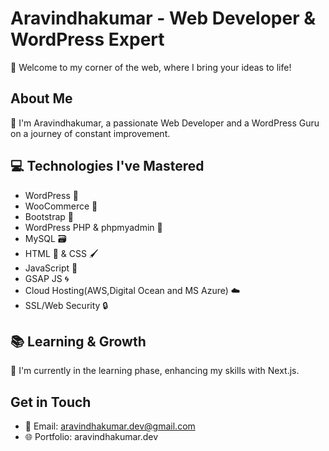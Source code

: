 # Aravindhakumar - Web Developer & WordPress Expert

🚀 Welcome to my corner of the web, where I bring your ideas to life!

## About Me

🌟 I'm Aravindhakumar, a passionate Web Developer and a WordPress Guru on a journey of constant improvement.

## 💻 Technologies I've Mastered

- WordPress 📝
- WooCommerce 🛒
- Bootstrap 🎨
- WordPress PHP & phpmyadmin 🧙 
- MySQL 🗃️
- HTML 🧰 & CSS 🖌️
- JavaScript 🚀
- GSAP JS 🌀
- Cloud Hosting(AWS,Digital Ocean and MS Azure) ☁️
- SSL/Web Security 🔒

## 📚 Learning & Growth

🌱 I'm currently in the learning phase, enhancing my skills with Next.js.

## Get in Touch

- 📧 Email: aravindhakumar.dev@gmail.com
- 🌐 Portfolio: aravindhakumar.dev
